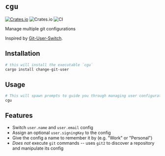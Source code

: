 # `cgu`

[![Crates.io](https://img.shields.io/crates/v/change-git-user)][Crates.io Link]
![Crates.io](https://img.shields.io/crates/d/change-git-user)
![CI](https://github.com/spenserblack/change-git-user/workflows/CI/badge.svg)

Manage multiple git configurations

Inspired by [Git-User-Switch](https://github.com/geongeorge/Git-User-Switch).

## Installation

```bash
# this will install the executable `cgu`
cargo install change-git-user
```

## Usage

```bash
# This will spawn prompts to guide you through managing user configurations
cgu
```
## Features

- Switch `user.name` and `user.email` config
- Assign an optional `user.signingKey` to the config
- Give the config a name to remember it by (e.g. "Work" or "Personal")
- *Does not* execute `git` commands -- uses `git2` to discover a repository
  and manipulate its config

[Crates.io Link]: https://crates.io/crates/change-git-user
